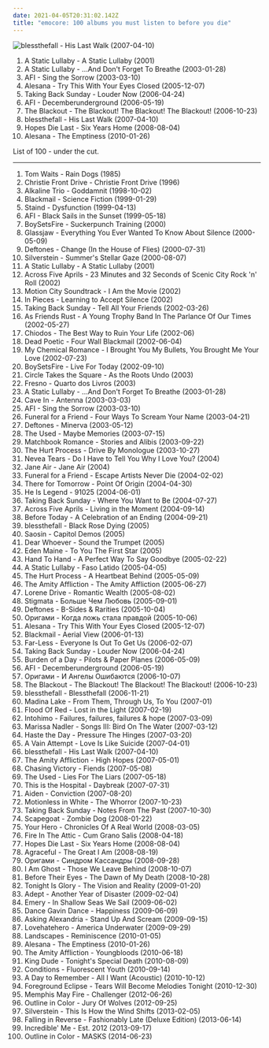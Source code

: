 ```yaml
---
date: 2021-04-05T20:31:02.142Z
title: "emocore: 100 albums you must listen to before you die"
---
```

![blessthefall - His Last Walk (2007-04-10)](http://coverartarchive.org/release/a8403ef9-d956-48f3-8617-8c6ba5070ccd/18892961265-500.jpg "blessthefall - His Last Walk (2007-04-10)")
<ol class="albums">
<li data-cover="http://coverartarchive.org/release/34d92885-0cc1-49db-93f2-1943b8f622b0/23882763399-500.jpg" data-tags="screamo, post-hardcore, emocore" role="button">A Static Lullaby - A Static Lullaby (2001)</li>
<li data-cover="http://coverartarchive.org/release/78cc5193-6c12-4289-ae89-c0269c482b6a/3784011325-500.jpg" data-tags="emocore, post-hardcore" role="button">A Static Lullaby - ...And Don't Forget To Breathe (2003-01-28)</li>
<li data-cover="https://img.discogs.com/DmrGqQLFUrLoC-xhHEnLUml8Ldk=/fit-in/600x640/filters:strip_icc():format(jpeg):mode_rgb():quality(90)/discogs-images/R-2811694-1604423801-9427.jpeg.jpg" data-tags="punk rock, punk, alternative rock" role="button">AFI - Sing the Sorrow (2003-03-10)</li>
<li data-cover="http://coverartarchive.org/release/367cd2ba-ddac-4589-af69-3a24eecff68f/6512456098-500.jpg" data-tags="emocore, post-hardcore" role="button">Alesana - Try This With Your Eyes Closed (2005-12-07)</li>
<li data-cover="https://img.discogs.com/jXHEqpkzaiZYX3BIWucVSpVCSiQ=/fit-in/479x481/filters:strip_icc():format(jpeg):mode_rgb():quality(90)/discogs-images/R-2067528-1262096038.jpeg.jpg" data-tags="emo" role="button">Taking Back Sunday - Louder Now (2006-04-24)</li>
<li data-cover="http://coverartarchive.org/release/89eaa471-57ea-44e5-8c51-5267f56c795e/27285761349-500.jpg" data-tags="alternative rock, rock" role="button">AFI - Decemberunderground (2006-05-19)</li>
<li data-cover="https://img.discogs.com/vrWCUjD6F8BXCmAVhJpoDjYhW60=/fit-in/600x594/filters:strip_icc():format(jpeg):mode_rgb():quality(90)/discogs-images/R-1129242-1491447528-9153.jpeg.jpg" data-tags="punk rock, post-hardcore, emocore" role="button">The Blackout - The Blackout! The Blackout! The Blackout! (2006-10-23)</li>
<li data-cover="http://coverartarchive.org/release/a8403ef9-d956-48f3-8617-8c6ba5070ccd/18892961265-500.jpg" data-tags="emocore, post-hardcore, metalcore" role="button">blessthefall - His Last Walk (2007-04-10)</li>
<li data-cover="https://img.discogs.com/G_2D0AjMs78K4xMs5169gOnfx9Q=/fit-in/300x298/filters:strip_icc():format(jpeg):mode_rgb():quality(90)/discogs-images/R-3168720-1318866783.jpeg.jpg" data-tags="emocore, screamo, post-hardcore, post hardcore" role="button">Hopes Die Last - Six Years Home (2008-08-04)</li>
<li data-cover="http://coverartarchive.org/release/11c90d9e-3e34-45d6-817e-13beddc9e827/8461512951-500.jpg" data-tags="emocore, post-hardcore" role="button">Alesana - The Emptiness (2010-01-26)</li>
</ol>
List of 100 - under the cut.
<!-- more -->

_________________

<ol class="albums">
<li data-cover="https://img.discogs.com/wideXHFjTJw_D4mX1B7m-xO_LuM=/fit-in/600x599/filters:strip_icc():format(jpeg):mode_rgb():quality(90)/discogs-images/R-6981931-1430937946-9660.jpeg.jpg" data-tags="singer-songwriter" role="button">
Tom Waits - Rain Dogs (1985)
</li>
<li data-cover="http://coverartarchive.org/release/c8623a26-2a00-4364-9109-3026d4cb076b/2580448342-500.jpg" data-tags="rock, emo, indie rock, emocore, nonsuck, caulfield records" role="button">
Christie Front Drive - Christie Front Drive (1996)
</li>
<li data-cover="http://coverartarchive.org/release/ba91b80e-7008-44c1-8f46-62d4bb813e44/4552623068-500.jpg" data-tags="punk, punk rock" role="button">
Alkaline Trio - Goddamnit (1998-10-02)
</li>
<li data-cover="https://via.placeholder.com/450" data-tags="alternative rock, emocore, tschjicho" role="button">
Blackmail - Science Fiction (1999-01-29)
</li>
<li data-cover="http://coverartarchive.org/release/bc09001a-9161-4ad4-939c-99085ae13253/1075438137-500.jpg" data-tags="rock, alternative rock, nu metal, alternative metal" role="button">
Staind - Dysfunction (1999-04-13)
</li>
<li data-cover="http://coverartarchive.org/release/f16f6c63-40e7-4393-9c5c-6ef9163657c0/8039780020-500.jpg" data-tags="hardcore punk, punk, hardcore" role="button">
AFI - Black Sails in the Sunset (1999-05-18)
</li>
<li data-cover="http://coverartarchive.org/release/af9609e2-c6c8-4b3e-9623-082b9326891d/26712213754-500.jpg" data-tags="metalcore, indie, rock, punk, alternative, hardcore, emo, indie rock, screamo, punkrock, emocore, scream, mosh, moshpit, boysetsfire, mosh pit, wintergarten, pit, boy sets fire, bsf, suckerpunch training" role="button">
BoySetsFire - Suckerpunch Training (2000)
</li>
<li data-cover="http://coverartarchive.org/release/0fbf71bc-5530-35cb-be9e-fccb2ec2a9ca/19908311105-500.jpg" data-tags="post-hardcore" role="button">
Glassjaw - Everything You Ever Wanted To Know About Silence (2000-05-09)
</li>
<li data-cover="https://img.discogs.com/cfc9e7fd50d7c9c08931869b95f6849a01d0635d/images/spacer.gif" data-tags="alternative metal, emocore, jordans music" role="button">
Deftones - Change (In the House of Flies) (2000-07-31)
</li>
<li data-cover="http://coverartarchive.org/release/aafc44f1-bc9f-43d7-93ee-d4384f1e8631/7725479887-500.jpg" data-tags="emocore" role="button">
Silverstein - Summer's Stellar Gaze (2000-08-07)
</li>
<li data-cover="http://coverartarchive.org/release/34d92885-0cc1-49db-93f2-1943b8f622b0/23882763399-500.jpg" data-tags="screamo, post-hardcore, emocore" role="button">
A Static Lullaby - A Static Lullaby (2001)
</li>
<li data-cover="https://img.discogs.com/cfc9e7fd50d7c9c08931869b95f6849a01d0635d/images/spacer.gif" data-tags="hardcore, emocore" role="button">
Across Five Aprils - 23 Minutes and 32 Seconds of Scenic City Rock 'n' Roll (2002)
</li>
<li data-cover="https://img.discogs.com/wfrO81Ve6qaFMmh6yV1Wio1_1tU=/fit-in/600x520/filters:strip_icc():format(jpeg):mode_rgb():quality(90)/discogs-images/R-5318091-1390410555-8121.jpeg.jpg" data-tags="pop punk" role="button">
Motion City Soundtrack - I Am the Movie (2002)
</li>
<li data-cover="https://via.placeholder.com/450" data-tags="post-hardcore, emocore" role="button">
In Pieces - Learning to Accept Silence (2002)
</li>
<li data-cover="https://img.discogs.com/r55GUTKgafFvtXlW7cLIFBGOkCA=/fit-in/300x300/filters:strip_icc():format(jpeg):mode_rgb():quality(90)/discogs-images/R-3835343-1346270454-3867.jpeg.jpg" data-tags="emo" role="button">
Taking Back Sunday - Tell All Your Friends (2002-03-26)
</li>
<li data-cover="https://via.placeholder.com/450" data-tags="hardcore, post-hardcore, emocore, fucking masterpiece" role="button">
As Friends Rust - A Young Trophy Band In The Parlance Of Our Times (2002-05-27)
</li>
<li data-cover="http://coverartarchive.org/release/7fd428b6-d13a-4679-90a1-95f02b8dc91f/5835173132-500.jpg" data-tags="emocore" role="button">
Chiodos - The Best Way to Ruin Your Life (2002-06)
</li>
<li data-cover="https://via.placeholder.com/450" data-tags="emocore, screamo, post-hardcore" role="button">
Dead Poetic - Four Wall Blackmail (2002-06-04)
</li>
<li data-cover="http://coverartarchive.org/release/ac803e8f-4243-3a3d-91b4-9f9680380bac/6927512878-500.jpg" data-tags="post-hardcore, rock" role="button">
My Chemical Romance - I Brought You My Bullets, You Brought Me Your Love (2002-07-23)
</li>
<li data-cover="https://img.discogs.com/oNBl1fg3qwugcLs-MmuS5_pr68o=/fit-in/600x600/filters:strip_icc():format(jpeg):mode_rgb():quality(90)/discogs-images/R-461192-1204468648.jpeg.jpg" data-tags="metalcore, indie, rock, punk, alternative, hardcore, emo, indie rock, screamo, punkrock, emocore, scream, mosh, moshpit, boysetsfire, mosh pit, wintergarten, pit, boy sets fire, bsf, live for today" role="button">
BoySetsFire - Live For Today (2002-09-10)
</li>
<li data-cover="https://img.discogs.com/vZJp_NsfZ9gWVgB1b02nWTLnKMk=/fit-in/600x528/filters:strip_icc():format(jpeg):mode_rgb():quality(90)/discogs-images/R-1170925-1478395739-2078.jpeg.jpg" data-tags="screamo" role="button">
Circle Takes the Square - As the Roots Undo (2003)
</li>
<li data-cover="https://via.placeholder.com/450" data-tags="emocore, o gelo" role="button">
Fresno - Quarto dos Livros (2003)
</li>
<li data-cover="http://coverartarchive.org/release/78cc5193-6c12-4289-ae89-c0269c482b6a/3784011325-500.jpg" data-tags="emocore, post-hardcore" role="button">
A Static Lullaby - ...And Don't Forget To Breathe (2003-01-28)
</li>
<li data-cover="https://img.discogs.com/GIyfoOGiX8TRWK7x1pjMAdLvmsg=/fit-in/600x600/filters:strip_icc():format(jpeg):mode_rgb():quality(90)/discogs-images/R-1880503-1249763601.jpeg.jpg" data-tags="alternative rock" role="button">
Cave In - Antenna (2003-03-03)
</li>
<li data-cover="https://img.discogs.com/DmrGqQLFUrLoC-xhHEnLUml8Ldk=/fit-in/600x640/filters:strip_icc():format(jpeg):mode_rgb():quality(90)/discogs-images/R-2811694-1604423801-9427.jpeg.jpg" data-tags="punk rock, punk, alternative rock" role="button">
AFI - Sing the Sorrow (2003-03-10)
</li>
<li data-cover="http://coverartarchive.org/release/33a1e4ba-cc72-4932-866e-26d4b7990cd0/14660463553-500.jpg" data-tags="emocore" role="button">
Funeral for a Friend - Four Ways To Scream Your Name (2003-04-21)
</li>
<li data-cover="http://coverartarchive.org/release/5dc81dd8-897a-4d69-affe-c8fdb7c647db/8715051610-500.jpg" data-tags="metal, nu metal, emocore, maarts, hard nurock, purpletag" role="button">
Deftones - Minerva (2003-05-12)
</li>
<li data-cover="http://coverartarchive.org/release/ecd8e938-73a4-4809-8fc6-f43555f93a37/14774111813-500.jpg" data-tags="screamo, live" role="button">
The Used - Maybe Memories (2003-07-15)
</li>
<li data-cover="https://img.discogs.com/K2yyNsA_34niNo9BnGVhxfuwviI=/fit-in/600x601/filters:strip_icc():format(jpeg):mode_rgb():quality(90)/discogs-images/R-7568257-1584320183-6792.jpeg.jpg" data-tags="emo" role="button">
Matchbook Romance - Stories and Alibis (2003-09-22)
</li>
<li data-cover="https://img.discogs.com/pwzx2CK0Smce2C13bY9rYFYkMUE=/fit-in/283x281/filters:strip_icc():format(jpeg):mode_rgb():quality(90)/discogs-images/R-1395554-1447189161-7808.jpeg.jpg" data-tags="hardcore, screamo, emocore, victory" role="button">
The Hurt Process - Drive By Monologue (2003-10-27)
</li>
<li data-cover="https://img.discogs.com/KimThsFpjkH0ieoPKfoNr9_r1Ms=/fit-in/300x300/filters:strip_icc():format(jpeg):mode_rgb():quality(90)/discogs-images/R-2335111-1277750028.jpeg.jpg" data-tags="hardcore, experimental, screamo, post-hardcore, emocore" role="button">
Nevea Tears - Do I Have to Tell You Why I Love You? (2004)
</li>
<li data-cover="http://coverartarchive.org/release/7470121c-9475-4fe8-950b-37851bc15bde/12155030481-500.jpg" data-tags="nu metal, emocore" role="button">
Jane Air - Jane Air (2004)
</li>
<li data-cover="https://via.placeholder.com/450" data-tags="emo, emocore" role="button">
Funeral for a Friend - Escape Artists Never Die (2004-02-02)
</li>
<li data-cover="http://coverartarchive.org/release/d56b1be5-df5c-4e35-8823-53dcd1c49ab0/8041131177-500.jpg" data-tags="emocore" role="button">
There for Tomorrow - Point Of Origin (2004-04-30)
</li>
<li data-cover="https://img.discogs.com/oLkou_Bh1vJANeuEN_JwsTGeSw0=/fit-in/600x597/filters:strip_icc():format(jpeg):mode_rgb():quality(90)/discogs-images/R-542861-1424798177-4446.jpeg.jpg" data-tags="rock, experimental, pop punk, tribunal, southern rock, post-hardcore, melodic hardcore, emocore, cooool" role="button">
He Is Legend - 91025 (2004-06-01)
</li>
<li data-cover="http://coverartarchive.org/release/17f88c72-99db-495c-8fbd-37610350c785/14511746339-500.jpg" data-tags="emo" role="button">
Taking Back Sunday - Where You Want to Be (2004-07-27)
</li>
<li data-cover="https://via.placeholder.com/450" data-tags="hardcore, emocore" role="button">
Across Five Aprils - Living in the Moment (2004-09-14)
</li>
<li data-cover="http://coverartarchive.org/release/95b1f39a-9cef-4830-96e6-d8be80614049/5911117903-500.jpg" data-tags="emocore" role="button">
Before Today - A Celebration of an Ending (2004-09-21)
</li>
<li data-cover="https://via.placeholder.com/450" data-tags="hardcore, emocore" role="button">
blessthefall - Black Rose Dying (2005)
</li>
<li data-cover="https://via.placeholder.com/450" data-tags="emo, post-hardcore, emocore" role="button">
Saosin - Capitol Demos (2005)
</li>
<li data-cover="http://coverartarchive.org/release/b4a0e8d0-ed76-4033-8ec3-8347cecdb860/15536848106-500.jpg" data-tags="post-hardcore, emocore" role="button">
Dear Whoever - Sound the Trumpet (2005)
</li>
<li data-cover="https://via.placeholder.com/450" data-tags="hardcore, post-hardcore, emocore, postgrad, first album listened to" role="button">
Eden Maine - To You The First Star (2005)
</li>
<li data-cover="https://img.discogs.com/2x53FNjEvD8hpeDNcCAcZHc7tKw=/fit-in/600x595/filters:strip_icc():format(jpeg):mode_rgb():quality(90)/discogs-images/R-2694029-1402157155-6424.jpeg.jpg" data-tags="emocore" role="button">
Hand To Hand - A Perfect Way To Say Goodbye (2005-02-22)
</li>
<li data-cover="http://coverartarchive.org/release/ee3acac4-1fdb-4d0a-9dc7-070251fd51ad/21114625374-500.jpg" data-tags="screamo, emocore, rock, post-hardcore" role="button">
A Static Lullaby - Faso Latido (2005-04-05)
</li>
<li data-cover="https://img.discogs.com/EMi-SPqA40ts6TvysQklybnvDwQ=/fit-in/600x594/filters:strip_icc():format(jpeg):mode_rgb():quality(90)/discogs-images/R-2713461-1615030426-1376.jpeg.jpg" data-tags="metalcore, hardcore, emocore, victory, melodic metalcore, youve got the mic ive got the moshpit" role="button">
The Hurt Process - A Heartbeat Behind (2005-05-09)
</li>
<li data-cover="https://img.discogs.com/AXD1ydFaDWhGvgDZk_YGyvd0rnM=/fit-in/554x554/filters:strip_icc():format(jpeg):mode_rgb():quality(90)/discogs-images/R-14422762-1574221556-4864.jpeg.jpg" data-tags="hardcore, screamo, post-hardcore, emocore" role="button">
The Amity Affliction - The Amity Affliction (2005-06-27)
</li>
<li data-cover="https://via.placeholder.com/450" data-tags="post-hardcore, emocore" role="button">
Lorene Drive - Romantic Wealth (2005-08-02)
</li>
<li data-cover="https://img.discogs.com/radpOcz6CEPXXZRjOaxh24qgaG8=/fit-in/600x512/filters:strip_icc():format(jpeg):mode_rgb():quality(90)/discogs-images/R-6816266-1427294546-8829.jpeg.jpg" data-tags="metalcore, emocore, russian alternative" role="button">
Stigmata - Больше Чем Любовь (2005-09-01)
</li>
<li data-cover="http://coverartarchive.org/release/47d3278d-9508-47be-bbb0-2ca01ded76a4/1072873279-500.jpg" data-tags="alternative metal, alternative rock" role="button">
Deftones - B-Sides & Rarities (2005-10-04)
</li>
<li data-cover="https://img.discogs.com/SpmLCXDlCslYL7sDP8hl5AbBuNc=/fit-in/600x585/filters:strip_icc():format(jpeg):mode_rgb():quality(90)/discogs-images/R-2700400-1297200731.jpeg.jpg" data-tags="alternative, emo, emocore" role="button">
Оригами - Когда ложь стала правдой (2005-10-06)
</li>
<li data-cover="http://coverartarchive.org/release/367cd2ba-ddac-4589-af69-3a24eecff68f/6512456098-500.jpg" data-tags="emocore, post-hardcore" role="button">
Alesana - Try This With Your Eyes Closed (2005-12-07)
</li>
<li data-cover="http://coverartarchive.org/release/270635ab-ead6-4c56-aced-b42846630548/3263256126-500.jpg" data-tags="grunge, alternative rock, emocore, io, my vinyl, spex redaktionscharts 2006, stretchsaysabigyesto these albums, tschjicho" role="button">
Blackmail - Aerial View (2006-01-13)
</li>
<li data-cover="http://coverartarchive.org/release/c1853649-619b-4792-bafd-89384fbf6e4b/4889731731-500.jpg" data-tags="rock, emocore, saosin, emopop, ripped, much better than sophomore album" role="button">
Far-Less - Everyone Is Out To Get Us (2006-02-07)
</li>
<li data-cover="https://img.discogs.com/jXHEqpkzaiZYX3BIWucVSpVCSiQ=/fit-in/479x481/filters:strip_icc():format(jpeg):mode_rgb():quality(90)/discogs-images/R-2067528-1262096038.jpeg.jpg" data-tags="emo" role="button">
Taking Back Sunday - Louder Now (2006-04-24)
</li>
<li data-cover="http://coverartarchive.org/release/e71fa355-bc6d-4553-bb2a-ecb8ae61e195/12261323158-500.jpg" data-tags="metalcore, post-hardcore, emocore, screamocore" role="button">
Burden of a Day - Pilots & Paper Planes (2006-05-09)
</li>
<li data-cover="http://coverartarchive.org/release/89eaa471-57ea-44e5-8c51-5267f56c795e/27285761349-500.jpg" data-tags="alternative rock, rock" role="button">
AFI - Decemberunderground (2006-05-19)
</li>
<li data-cover="https://via.placeholder.com/450" data-tags="alternative, emo, screamo, emocore, russian alternative" role="button">
Оригами - И Ангелы Ошибаются (2006-10-07)
</li>
<li data-cover="https://img.discogs.com/vrWCUjD6F8BXCmAVhJpoDjYhW60=/fit-in/600x594/filters:strip_icc():format(jpeg):mode_rgb():quality(90)/discogs-images/R-1129242-1491447528-9153.jpeg.jpg" data-tags="punk rock, post-hardcore, emocore" role="button">
The Blackout - The Blackout! The Blackout! The Blackout! (2006-10-23)
</li>
<li data-cover="http://coverartarchive.org/release/627cf7ca-8cd4-43ab-9b72-1a52971318cc/7673673210-500.jpg" data-tags="hardcore, screamo, post-hardcore, emocore" role="button">
blessthefall - Blessthefall (2006-11-21)
</li>
<li data-cover="http://coverartarchive.org/release/1ef099e2-ed56-437b-b4e1-f3ac0d59744c/4262624526-500.jpg" data-tags="post-hardcore" role="button">
Madina Lake - From Them, Through Us, To You (2007-01)
</li>
<li data-cover="http://coverartarchive.org/release/361591a7-135b-4c31-9d62-5b7060b0ec9b/1224926477-500.jpg" data-tags="emocore" role="button">
Flood Of Red - Lost in the Light (2007-02-19)
</li>
<li data-cover="https://img.discogs.com/KmUhfA5yj-FZ_ZIdxuqFXxUxrfU=/fit-in/180x180/filters:strip_icc():format(jpeg):mode_rgb():quality(90)/discogs-images/R-927186-1173709656.jpeg.jpg" data-tags="screamo, emocore" role="button">
Intohimo - Failures, failures, failures & hope (2007-03-09)
</li>
<li data-cover="http://coverartarchive.org/release/6612f329-7d59-4578-8128-c2a2ec86565c/8703131155-500.jpg" data-tags="folk" role="button">
Marissa Nadler - Songs III: Bird On The Water (2007-03-12)
</li>
<li data-cover="http://coverartarchive.org/release/818aa8f1-d844-48e4-bc21-1c3c9589d488/26249216838-500.jpg" data-tags="metalcore" role="button">
Haste the Day - Pressure The Hinges (2007-03-20)
</li>
<li data-cover="https://via.placeholder.com/450" data-tags="hardcore, screamo, post-hardcore, emocore" role="button">
A Vain Attempt - Love Is Like Suicide (2007-04-01)
</li>
<li data-cover="http://coverartarchive.org/release/a8403ef9-d956-48f3-8617-8c6ba5070ccd/18892961265-500.jpg" data-tags="emocore, post-hardcore, metalcore" role="button">
blessthefall - His Last Walk (2007-04-10)
</li>
<li data-cover="http://coverartarchive.org/release/70a55014-5f5e-47d2-8236-dc9b51b6b906/8568776974-500.jpg" data-tags="emocore" role="button">
The Amity Affliction - High Hopes (2007-05-01)
</li>
<li data-cover="http://coverartarchive.org/release/40a509ed-61ca-40ac-ba4c-179f6ed24a39/15535393266-500.jpg" data-tags="emocore" role="button">
Chasing Victory - Fiends (2007-05-08)
</li>
<li data-cover="https://img.discogs.com/2jyn23qRwU6ZsjD4vDvjOMC6-OE=/fit-in/574x668/filters:strip_icc():format(jpeg):mode_rgb():quality(90)/discogs-images/R-4773448-1541353611-8676.jpeg.jpg" data-tags="alternative, rock" role="button">
The Used - Lies For The Liars (2007-05-18)
</li>
<li data-cover="http://coverartarchive.org/release/3700f005-942c-489f-bfb3-876d8459ce74/15856412378-500.jpg" data-tags="metalcore, emocore" role="button">
This is the Hospital - Daybreak (2007-07-31)
</li>
<li data-cover="http://coverartarchive.org/release/de2ece25-d05d-4c36-a66b-0341d49d4b4b/5743194866-500.jpg" data-tags="emo" role="button">
Aiden - Conviction (2007-08-20)
</li>
<li data-cover="http://coverartarchive.org/release/6974067e-5bb3-4826-9e6d-993d93949c83/15092968171-500.jpg" data-tags="emocore" role="button">
Motionless in White - The Whorror (2007-10-23)
</li>
<li data-cover="http://coverartarchive.org/release/b4b4ed17-323e-4104-a850-d0fab83a6c6f/1631198569-500.jpg" data-tags="emocore" role="button">
Taking Back Sunday - Notes From The Past (2007-10-30)
</li>
<li data-cover="https://via.placeholder.com/450" data-tags="post-hardcore, emocore, postcore, emopop, alternative emorock" role="button">
Scapegoat - Zombie Dog (2008-01-22)
</li>
<li data-cover="https://img.discogs.com/_DBgcFCOIUVUCOPRN262R40TXvs=/fit-in/500x500/filters:strip_icc():format(jpeg):mode_rgb():quality(90)/discogs-images/R-14104934-1567936732-3065.jpeg.jpg" data-tags="rock, emo, screamo, italian, post-hardcore, emocore" role="button">
Your Hero - Chronicles Of A Real World (2008-03-05)
</li>
<li data-cover="https://img.discogs.com/78h3O2q1KLY7YrMZt3WQ7oU7aUY=/fit-in/600x611/filters:strip_icc():format(jpeg):mode_rgb():quality(90)/discogs-images/R-1309037-1512829933-4388.jpeg.jpg" data-tags="hardcore, emo, german, 00s, post-hardcore, melodic hardcore, emocore" role="button">
Fire In The Attic - Cum Grano Salis (2008-04-18)
</li>
<li data-cover="https://img.discogs.com/G_2D0AjMs78K4xMs5169gOnfx9Q=/fit-in/300x298/filters:strip_icc():format(jpeg):mode_rgb():quality(90)/discogs-images/R-3168720-1318866783.jpeg.jpg" data-tags="emocore, screamo, post-hardcore, post hardcore" role="button">
Hopes Die Last - Six Years Home (2008-08-04)
</li>
<li data-cover="http://coverartarchive.org/release/ef637e9e-4a23-43fa-b49c-dba1cfa6049e/4226144893-500.jpg" data-tags="metalcore, emocore, screamocore, hardcore, screamo, post-hardcore" role="button">
Agraceful - The Great I Am (2008-08-19)
</li>
<li data-cover="http://coverartarchive.org/release/98497449-1aa1-4c19-aec6-d978a57d233e/10719295545-500.jpg" data-tags="metalcore, emocore" role="button">
Оригами - Синдром Кассандры (2008-09-28)
</li>
<li data-cover="http://coverartarchive.org/release/8f1a4ecc-0c0a-4445-aa02-79f1a49ce0c7/6062193029-500.jpg" data-tags="emocore" role="button">
I Am Ghost - Those We Leave Behind (2008-10-07)
</li>
<li data-cover="http://coverartarchive.org/release/c4d17ca3-4f85-45c0-a13e-471bc88e4ab0/15138359187-500.jpg" data-tags="emocore" role="button">
Before Their Eyes - The Dawn of My Death (2008-10-28)
</li>
<li data-cover="https://via.placeholder.com/450" data-tags="emocore" role="button">
Tonight Is Glory - The Vision and Reality (2009-01-20)
</li>
<li data-cover="http://coverartarchive.org/release/42d9fa8b-db09-4dfc-982c-6928471096fb/11692241662-500.jpg" data-tags="post-hardcore" role="button">
Adept - Another Year of Disaster (2009-02-04)
</li>
<li data-cover="http://coverartarchive.org/release/0ed2f712-20b6-4081-bfeb-a44d5bdb0873/20163100960-500.jpg" data-tags="pop punk, post-hardcore, audioase, emocore, alternative emorock, progressive emopop" role="button">
Emery - In Shallow Seas We Sail (2009-06-02)
</li>
<li data-cover="http://coverartarchive.org/release/91d33912-b3b3-4902-8c86-521d5311f503/15093112862-500.jpg" data-tags="experimental, post-hardcore" role="button">
Dance Gavin Dance - Happiness (2009-06-09)
</li>
<li data-cover="http://coverartarchive.org/release/5da0eb07-a22b-4eac-8624-bf7c04d0a0e8/7601074964-500.jpg" data-tags="metalcore, post-hardcore" role="button">
Asking Alexandria - Stand Up And Scream (2009-09-15)
</li>
<li data-cover="https://img.discogs.com/LYjoWkakXV6aB00GTBaxwhNX7L4=/fit-in/225x225/filters:strip_icc():format(jpeg):mode_rgb():quality(90)/discogs-images/R-6952350-1430263247-2759.jpeg.jpg" data-tags="emocore, post-hardcore" role="button">
Lovehatehero - America Underwater (2009-09-29)
</li>
<li data-cover="http://coverartarchive.org/release/5441092e-db39-4b83-98c6-136b149aa83a/7391634309-500.jpg" data-tags="emocore" role="button">
Landscapes - Reminiscence (2010-01-05)
</li>
<li data-cover="http://coverartarchive.org/release/11c90d9e-3e34-45d6-817e-13beddc9e827/8461512951-500.jpg" data-tags="emocore, post-hardcore" role="button">
Alesana - The Emptiness (2010-01-26)
</li>
<li data-cover="https://img.discogs.com/7l--RrHRsRckHODoo81PzOrQVX0=/fit-in/600x600/filters:strip_icc():format(jpeg):mode_rgb():quality(90)/discogs-images/R-3149766-1536557176-4766.jpeg.jpg" data-tags="post-hardcore" role="button">
The Amity Affliction - Youngbloods (2010-06-18)
</li>
<li data-cover="https://img.discogs.com/JRgw5LrWI3Q2uAeHqwMLTsmVKJM=/fit-in/600x600/filters:strip_icc():format(jpeg):mode_rgb():quality(90)/discogs-images/R-2521638-1288565713.jpeg.jpg" data-tags="emo, emocore, hipster, very intelligent lyrics, visual kei, vulgar, britney spears, spammers, spam, bland, shite, decadence, spammer, not music, britney, spamcore, decadent, uncool, shitwave, attention whores, vulgarity, altar of the metal gods, appalling, uninteresting, bore, makes me vomit, i should kill myself for listening to this, mag es von hinten, not art, i hate myself for listening to this, very dark music, decadent america, not art pop, pseudo-intelligent, art my ass, appalling music, uninterested, pseudo-intelligent garbage, smell of shit" role="button">
King Dude - Tonight's Special Death (2010-08-09)
</li>
<li data-cover="https://img.discogs.com/h8mSdwLyHnh0wIZRLtg5I05DwcM=/fit-in/600x600/filters:strip_icc():format(jpeg):mode_rgb():quality(90)/discogs-images/R-6296987-1415845055-8582.jpeg.jpg" data-tags="rock, alternative, pop punk, post-hardcore, emocore, post hardcore, emopop" role="button">
Conditions - Fluorescent Youth (2010-09-14)
</li>
<li data-cover="http://coverartarchive.org/release/c7d1376e-1b8f-47e1-9ac3-c7f49428445e/6282776634-500.jpg" data-tags="metalcore, hardcore, emo, acoustic, pop punk, screamo, post-hardcore, emocore, easycore" role="button">
A Day to Remember - All I Want (Acoustic) (2010-10-12)
</li>
<li data-cover="http://coverartarchive.org/release/ce539bb3-cc62-43d6-831b-8d376b750a80/7957403391-500.jpg" data-tags="japan, female vocal, post-hardcore, emocore, post hardcore, not screamo" role="button">
Foreground Eclipse - Tears Will Become Melodies Tonight (2010-12-30)
</li>
<li data-cover="http://coverartarchive.org/release/7231fc60-0198-4931-8bfc-bb06ce6cdf96/1258512420-500.jpg" data-tags="post-hardcore" role="button">
Memphis May Fire - Challenger (2012-06-26)
</li>
<li data-cover="http://coverartarchive.org/release/a363e1ab-417c-481b-a2cd-a5bcc3144f6b/7921934419-500.jpg" data-tags="experimental, post-hardcore, emocore" role="button">
Outline in Color - Jury Of Wolves (2012-09-25)
</li>
<li data-cover="http://coverartarchive.org/release/167d2f08-f1b1-4f22-8711-b25781e898a8/3677304906-500.jpg" data-tags="post-hardcore" role="button">
Silverstein - This Is How the Wind Shifts (2013-02-05)
</li>
<li data-cover="http://coverartarchive.org/release/75fc346b-9c1f-4b2b-a089-4cda6b955222/7162049583-500.jpg" data-tags="rock, hardcore, emo, screamo, post-hardcore, emocore" role="button">
Falling in Reverse - Fashionably Late (Deluxe Edition) (2013-06-14)
</li>
<li data-cover="https://img.discogs.com/JCSnrLHziBTJIi8SGfXkTY6EdCE=/fit-in/600x600/filters:strip_icc():format(jpeg):mode_rgb():quality(90)/discogs-images/R-9216469-1476819612-8092.jpeg.jpg" data-tags="electronic, alternative rock, emo, post-hardcore, emocore" role="button">
Incredible' Me - Est. 2012 (2013-09-17)
</li>
<li data-cover="https://img.discogs.com/LRIIB5HWuJBEm2Tw3LO32p4E12w=/fit-in/600x600/filters:strip_icc():format(jpeg):mode_rgb():quality(90)/discogs-images/R-5852877-1404497562-3887.jpeg.jpg" data-tags="metalcore, electronic, hardcore, emo, experimental, post-hardcore, emocore" role="button">
Outline in Color - MASKS (2014-06-23)
</li>
</ol>